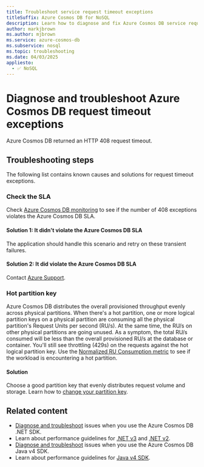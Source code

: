 ```yaml
---
title: Troubleshoot service request timeout exceptions
titleSuffix: Azure Cosmos DB for NoSQL
description: Learn how to diagnose and fix Azure Cosmos DB service request timeout exceptions.
author: markjbrown
ms.author: mjbrown
ms.service: azure-cosmos-db
ms.subservice: nosql
ms.topic: troubleshooting
ms.date: 04/03/2025
appliesto:
  - ✅ NoSQL
---
```


# Diagnose and troubleshoot Azure Cosmos DB request timeout exceptions

Azure Cosmos DB returned an HTTP 408 request timeout.

## Troubleshooting steps

The following list contains known causes and solutions for request timeout exceptions.

### Check the SLA

Check [Azure Cosmos DB monitoring](../monitor.md) to see if the number of 408 exceptions violates the Azure Cosmos DB SLA.

#### Solution 1: It didn't violate the Azure Cosmos DB SLA

The application should handle this scenario and retry on these transient failures.

#### Solution 2: It did violate the Azure Cosmos DB SLA

Contact [Azure Support](https://aka.ms/azure-support).
 
### Hot partition key

Azure Cosmos DB distributes the overall provisioned throughput evenly across physical partitions. When there's a hot partition, one or more logical partition keys on a physical partition are consuming all the physical partition's Request Units per second (RU/s). At the same time, the RU/s on other physical partitions are going unused. As a symptom, the total RU/s consumed will be less than the overall provisioned RU/s at the database or container. You'll still see throttling (429s) on the requests against the hot logical partition key. Use the [Normalized RU Consumption metric](../monitor-normalized-request-units.md) to see if the workload is encountering a hot partition. 

#### Solution

Choose a good partition key that evenly distributes request volume and storage. Learn how to [change your partition key](https://devblogs.microsoft.com/cosmosdb/how-to-change-your-partition-key/).

## Related content

- [Diagnose and troubleshoot](troubleshoot-dotnet-sdk.md) issues when you use the Azure Cosmos DB .NET SDK.
- Learn about performance guidelines for [.NET v3](performance-tips-dotnet-sdk-v3.md) and [.NET v2](performance-tips.md).
- [Diagnose and troubleshoot](troubleshoot-java-sdk-v4.md) issues when you use the Azure Cosmos DB Java v4 SDK.
- Learn about performance guidelines for [Java v4 SDK](performance-tips-java-sdk-v4.md).
